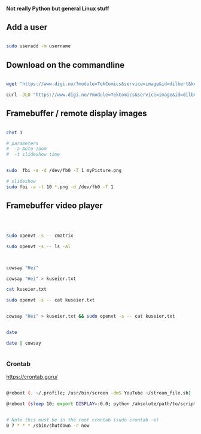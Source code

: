 #### Not really Python but general Linux stuff


## Add a user
```bash

sudo useradd -m username


```

## Download on the commandline
```bash

wget "https://www.digi.no/?module=TekComics&service=image&id=dilbert&key=2022-10-26" -O dilbert.png

curl -JLO "https://www.digi.no/?module=TekComics&service=image&id=dilbert&key=2022-10-26" -o dilbert.png

```

## Framebuffer / remote display images
```bash

chvt 1

# parameters
#  -a Auto zoom
#  -t slideshow time


sudo  fbi -a -d /dev/fb0 -T 1 myPicture.png

# slideshow
sudo fbi -a -t 10 *.png -d /dev/fb0 -T 1

```

## Framebuffer video player
```bash


```

## 
```bash

sudo openvt -s -- cmatrix

sudo openvt -s -- ls -al



cowsay "Hei"

cowsay "Hei" > kuseier.txt

cat kuseier.txt

sudo openvt -s -- cat kuseier.txt


cowsay "Hei" > kuseier.txt && sudo openvt -s -- cat kuseier.txt


date

date | cowsay



```



### Crontab
https://crontab.guru/
```bash

@reboot (. ~/.profile; /usr/bin/screen -dmS YouTube ~/stream_file.sh)

@reboot (sleep 10; export DISPLAY=:0.0; python /absolute/path/to/script.py) 


# Note this must be in the root crontab (sudo crontab -e)
0 7 * * * /sbin/shutdown -r now



```



